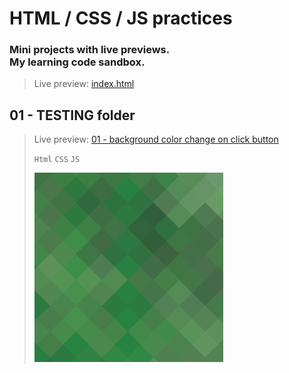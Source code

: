 # HTML / CSS / JS practices
### Mini projects with live previews. <br>My learning code sandbox. <br>
> Live preview: [index.html](https://juodindre.github.io/html-css-js-practices/)

## 01 - TESTING folder
> Live preview: [01 - background color change on click button](https://juodindre.github.io/html-css-js-practices/01_Background_color_change_on_click_button/index.html)
>
> `Html` `CSS` `JS`
>
>![01 project screenshot](https://github.com/indre-juodziukynaite/html-css-js-practices/blob/main/01_Background_color_change_on_click_button/images/01.png)
